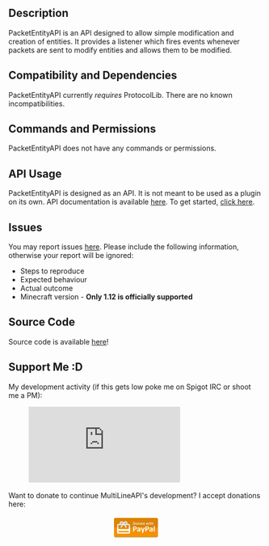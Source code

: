 ## Description
PacketEntityAPI is an API designed to allow simple modification and creation of entities. It provides a listener which fires events whenever packets are sent to modify entities and allows them to be modified.

## Compatibility and Dependencies
PacketEntityAPI currently *requires* ProtocolLib. There are no known incompatibilities.

## Commands and Permissions
PacketEntityAPI does not have any commands or permissions.

## API Usage
PacketEntityAPI is designed as an API. It is not meant to be used as a plugin on its own. API documentation is available [here](http://iso2013.github.io/PacketEntityAPI/javadocs/). To get started, [click here](https://github.com/iso2013/PacketEntityAPI/wiki).

## Issues
You may report issues [here](https://github.com/iso2013/PacketEntityAPI/issues). Please include the following information, otherwise your report will be ignored:
* Steps to reproduce
* Expected behaviour
* Actual outcome
* Minecraft version - **Only 1.12 is officially supported**

## Source Code
Source code is available [here](https://github.com/iso2013/PacketEntityAPI)!

## Support Me :D
My development activity (if this gets low poke me on Spigot IRC or shoot me a PM):

<figure><embed src="https://wakatime.com/share/@f07b25b2-0703-4bae-8b4e-fda2b6b212c4/1222e946-7351-44ca-acbd-933ce6c0ca21.svg"></embed></figure>

Want to donate to continue MultiLineAPI's development? I accept donations here:

<center>
    <a href="https://www.paypal.com/cgi-bin/webscr?cmd=_donations&business=blitzcubeowner%40gmail%2ecom&lc=US&item_name=iso2013&item_number=MultiLineAPI&currency_code=USD&bn=PP%2dDonationsBF%3abtn_donateCC_LG%2egif%3aNonHosted">
        <img src="paypal.png"/>
    </a>
</center>